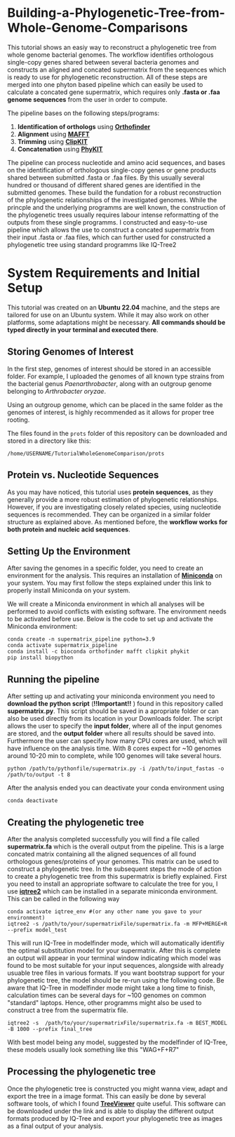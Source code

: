 # Building-a-Phylogenetic-Tree-from-Whole-Genome-Comparisons

This tutorial shows an easiy way to reconstruct a phylogenetic tree from whole genome bacterial genomes. The workflow identifies orthologous single-copy genes shared between several bacteria genomes and constructs an aligned and concated supermatrix from the sequences which is ready to use for phylogenetic reconstruction. All of these steps are merged into one phyton based pipeline which can easily be used to calculate a concated gene supermatrix, which requires only **.fasta or .faa genome sequences** from the user in order to compute. 

The pipeline bases on the following steps/programs:
1. **Identification of orthologs** using [**Orthofinder**](https://github.com/davidemms/OrthoFinder)
2. **Alignment** using [**MAFFT**](https://github.com/GSLBiotech/mafft)
3. **Trimming** using [**ClipKIT**](https://github.com/JLSteenwyk/ClipKIT)
4. **Concatenation** using [**PhyKIT**](https://github.com/JLSteenwyk/PhyKIT)

The pipeline can process nucleotide and amino acid sequences, and bases on the identification of orthologous single-copy genes or gene products shared between submitted .fasta or .faa files. By this usually several hundred or thousand of different shared genes are identified in the submitted genomes. These build the fundation for a robust reconstruction of the phylogenetic relationships of the investigated genomes. While the princple and the underlying programms are well known, the construction of the phylogenetic trees usually requires labour intense reformatting of the outputs from these single programms. I constructed and easy-to-use pipeline which allows the use to construct a concated supermatrix from their input .fasta or .faa files, which can further used for constructed a phylogenetic tree using standard programms like IQ-Tree2

# System Requirements and Initial Setup

This tutorial was created on an **Ubuntu 22.04** machine, and the steps are tailored for use on an Ubuntu system. While it may also work on other platforms, some adaptations might be necessary. **All commands should be typed directly in your terminal and executed there**. 

## Storing Genomes of Interest

In the first step, genomes of interest should be stored in an accessible folder. For example, I uploaded the genomes of all known type strains from the bacterial genus *Paenarthrobacter*, along with an outgroup genome belonging to *Arthrobacter oryzae*. 

Using an outgroup genome, which can be placed in the same folder as the genomes of interest, is highly recommended as it allows for proper tree rooting.

The files found in the `prots` folder of this repository can be downloaded and stored in a directory like this:

```
/home/USERNAME/TutorialWholeGenomeComparison/prots
```

## Protein vs. Nucleotide Sequences

As you may have noticed, this tutorial uses **protein sequences**, as they generally provide a more robust estimation of phylogenetic relationships. However, if you are investigating closely related species, using nucleotide sequences is recommended. They can be organized in a similar folder structure as explained above. As mentioned before, the **workflow works for both protein and nucleic acid sequences**.

## Setting Up the Environment

After saving the genomes in a specific folder, you need to create an environment for the analysis. This requires an installation of [**Miniconda**](https://www.anaconda.com/docs/getting-started/miniconda/main) on your system. You may first follow the steps explained under this link to properly install Miniconda on your system. 

We will create a Miniconda environment in which all analyses will be performed to avoid conflicts with existing software. The environment needs to be activated before use. Below is the code to set up and activate the Miniconda environment:

```
conda create -n supermatrix_pipeline python=3.9
conda activate supermatrix_pipeline
conda install -c bioconda orthofinder mafft clipkit phykit
pip install biopython
```
## Running the pipeline
After setting up and activating your miniconda environment you need to **download the python script** (**!!Important!!** ) found in this repository called **supermatrix.py**. This script should be saved in a apropriate folder or can also be used directly from its location in your Downloads folder. The script allows the user to specify the **input folder**, where all of the input genomes are stored, and the **output folder** where all results should be saved into. Furthermore the user can specify how many CPU cores are used, which will have influence on the analysis time. With 8 cores expect for ~10 genomes around 10-20 min to complete, while 100 genomes will take several hours. 
```
python /path/to/pythonfile/supermatrix.py -i /path/to/input_fastas -o /path/to/output -t 8

```
After the analysis ended you can deactivate your conda environment using 
```
conda deactivate

```
## Creating the phylogenetic tree
After the analysis completed successfully you will find a file called **supermatrix.fa** which is the overall output from the pipeline. This is a large concated matrix containing all the aligned sequences of all found orthologous genes/proteins of your genomes. This matrix can be used to construct a phylogenetic tree. In the subsequent steps the mode of action to create a phylogenetic tree from this supermatrix is briefly explained. First you need to install an appropriate software to calculate the tree for you, I use [**iqtree2**](https://github.com/iqtree/iqtree2) which can be installed in a separate miniconda environment. 
This can be called in the following way
```
conda activate iqtree_env #(or any other name you gave to your environment)
iqtree2 -s /path/to/your/supermatrixFile/supermatrix.fa -m MFP+MERGE+R --prefix model_test
```
This will run IQ-Tree in modelfinder mode, which will automatically identifiy the optimal substitution model for your supermatrix. After this is complete an output will appear in your terminal window indicating which model was found to be most suitable for your input sequences, alongside with already usuable tree files in various formats. If you want bootstrap support for your phylogenetic tree, the model should be re-run using the following code. Be aware that IQ-Tree in modelfinder mode might take a long time to finish, calculation times can be several days for ~100 genomes on common "standard" laptops. Hence, other programms might also be used to construct a tree from the supermatrix file. 
```
iqtree2 -s  /path/to/your/supermatrixFile/supermatrix.fa -m BEST_MODEL -B 1000 --prefix final_tree
```
With best model being any model, suggested by the modelfinder of IQ-Tree, these models usually look something like this "WAG+F+R7"

## Processing the phylogenetic tree
Once the phylogenetic tree is constructed you might wanna view, adapt and export the tree in a image format. This can easily be done by several software tools, of which I found [**TreeViewer**](https://treeviewer.org/) quite useful. This software can be downloaded under the link and is able to display the different output formats produced by IQ-Tree and export your phylogenetic tree as images as a final output of your analysis. 
